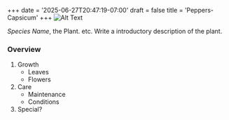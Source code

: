 +++
date = '2025-06-27T20:47:19-07:00'
draft = false
title = 'Peppers- Capsicum'
+++
![Alt Text](template.jpeg)

*Species Name*, the Plant. etc. Write a introductory description of the plant.

### Overview
1. Growth
    - Leaves
    - Flowers
2. Care
    - Maintenance 
    - Conditions 
3. Special?

